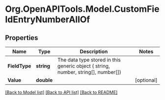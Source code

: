 
# Org.OpenAPITools.Model.CustomFieldEntryNumberAllOf

## Properties

Name | Type | Description | Notes
------------ | ------------- | ------------- | -------------
**FieldType** | **string** | The data type stored in this generic object ( string, number, string[], number[]) | 
**Value** | **double** |  | [optional] 

[[Back to Model list]](../README.md#documentation-for-models)
[[Back to API list]](../README.md#documentation-for-api-endpoints)
[[Back to README]](../README.md)

